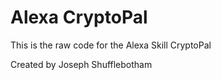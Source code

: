 # Alexa CryptoPal
This is the raw code for the Alexa Skill CryptoPal

Created by Joseph Shufflebotham
